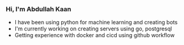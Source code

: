### Hi, I'm Abdullah Kaan

- I have been using python for machine learning and creating bots
- I'm currently working on creating servers using go, postgresql
- Getting experience with docker and cicd using github workflow
